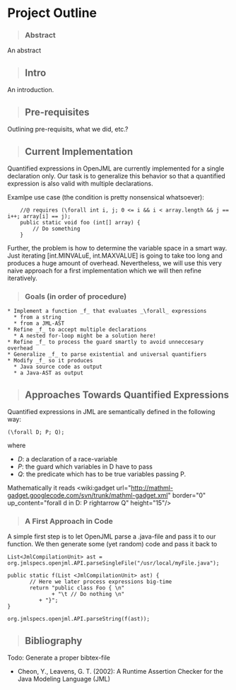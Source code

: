 # Project Outline #

> ### Abstract ###

An abstract

> ## Intro ##
An introduction.

> ## Pre-requisites ##
Outlining pre-requisits, what we did, etc.?

> ## Current Implementation ##
Quantified expressions in OpenJML are currently implemented for a single declaration only. Our task is to generalize this behavior so that a quantified expression is also valid with multiple declarations.

Examlpe use case (the condition is pretty nonsensical whatsoever):
```
	//@ requires (\forall int i, j; 0 <= i && i < array.length && j == i++; array[i] == j);
	public static void foo (int[] array) {
		// Do something
	}
```

Further, the problem is how to determine the variable space in a smart way. Just iterating [int.MINVALuE, int.MAXVALUE] is going to take too long and produces a huge amount of overhead. Nevertheless, we will use this very naive approach for a first implementation which we will then refine iteratively.

> ### Goals (in order of procedure) ###
    * Implement a function _f_ that evaluates _\forall_ expressions
      * from a string
      * from a JML-AST
    * Refine _f_ to accept multiple declarations
      * A nested for-loop might be a solution here!
    * Refine _f_ to process the guard smartly to avoid unneccesary overhead
    * Generalize _f_ to parse existential and universal quantifiers
    * Modify _f_ so it produces
      * Java source code as output
      * a Java-AST as output

> ## Approaches Towards Quantified Expressions ##
Quantified expressions in JML are semantically defined in the following way:
```
(\forall D; P; Q);
```

where
  * _D_: a declaration of a race-variable
  * _P_: the guard which variables in D have to pass
  * _Q_: the predicate which has to be true variables passing P.

Mathematically it reads <wiki:gadget url="http://mathml-gadget.googlecode.com/svn/trunk/mathml-gadget.xml" border="0" up\_content="forall d in D: P rightarrow Q" height="15"/>

> ### A First Approach in Code ###
A simple first step is to let OpenJML parse a .java-file and pass it to our function. We then generate some (yet random) code and pass it back to

```
List<JmlCompilationUnit> ast = org.jmlspecs.openjml.API.parseSingleFile("/usr/local/myFile.java");

public static f(List <JmlCompilationUnit> ast) {
       // Here we later process expressions big-time
       return "public class Foo { \n"
       	      + "\t // Do nothing \n"
	      + "}";
}

org.jmlspecs.openjml.API.parseString(f(ast));
```

> ## Bibliography ##
Todo: Generate a proper bibtex-file
  * Cheon, Y., Leavens, G. T. (2002): A Runtime Assertion Checker for the Java Modeling Language (JML)